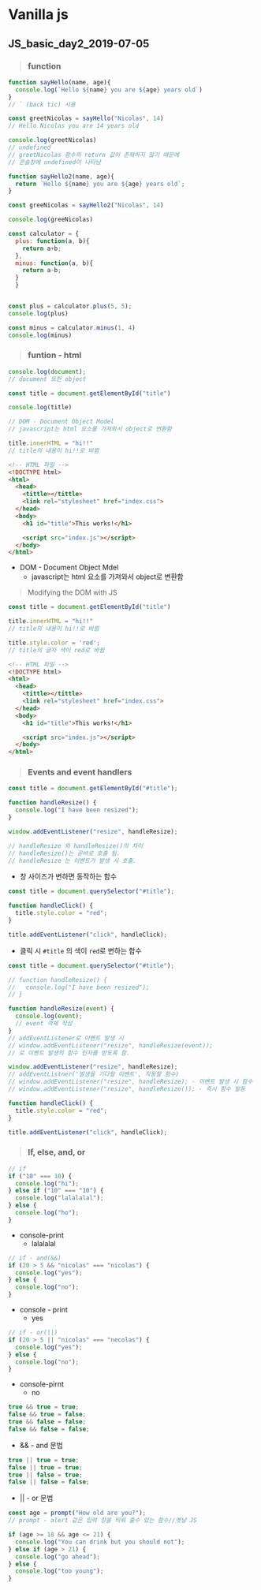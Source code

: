 # Vanilla js

## JS_basic_day2_2019-07-05



> ###  function

```javascript
function sayHello(name, age){
  console.log(`Hello ${name} you are ${age} years old`)
}
// ` (back tic) 사용

const greetNicolas = sayHello("Nicolas", 14)
// Hello Nicolas you are 14 years old

console.log(greetNicolas)
// undefined
// greetNicolas 함수의 return 값이 존재하지 않기 때문에
// 콘솔창에 undefined이 나타남
```



```javascript
function sayHello2(name, age){
  return `Hello ${name} you are ${age} years old`;
}

const greeNicolas = sayHello2("Nicolas", 14)

console.log(greeNicolas)
```



```javascript
const calculator = {
  plus: function(a, b){
    return a+b;
  },
  minus: function(a, b){
    return a-b;
  }
  }


const plus = calculator.plus(5, 5);
console.log(plus)

const minus = calculator.minus(1, 4)
console.log(minus)
```





> ### funtion - html

```javascript
console.log(document);
// document 또한 object

const title = document.getElementById("title")

console.log(title)

// DOM - Document Object Model
// javascript는 html 요소를 가져와서 object로 변환함

title.innerHTML = "hi!!"
// title의 내용이 hi!!로 바뀜
```

```html
<!-- HTML 파일 -->
<!DOCTYPE html>
<html>
  <head>
    <tittle></tittle>
    <link rel="stylesheet" href="index.css">
  </head>
  <body>
    <h1 id="title">This works!</h1>

    <script src="index.js"></script>
  </body>
</html>
```

* DOM - Document Object Mdel
  * javascript는 html 요소를 가져와서 object로 변환함



> Modifying the DOM with JS

```javascript
const title = document.getElementById("title")

title.innerHTML = "hi!!"
// title의 내용이 hi!!로 바뀜

title.style.color = 'red';
// title의 글자 색이 red로 바뀜

```

```html
<!-- HTML 파일 -->
<!DOCTYPE html>
<html>
  <head>
    <tittle></tittle>
    <link rel="stylesheet" href="index.css">
  </head>
  <body>
    <h1 id="title">This works!</h1>

    <script src="index.js"></script>
  </body>
</html>
```



> ### Events and event handlers

```javascript
const title = document.getElementById("#title");

function handleResize() {
  console.log("I have been resized");
}

window.addEventListener("resize", handleResize);

// handleResize 와 handleResize()의 차이
// handleResize()는 곧바로 호출 됨.
// handleResize 는 이벤트가 발생 시 호출.
```

* 창 사이즈가 변하면 동작하는 함수



```javascript
const title = document.querySelector("#title");

function handleClick() {
  title.style.color = "red";
}

title.addEventListener("click", handleClick);
```

* 클릭 시  `#title` 의 색이 `red`로 변하는 함수



```javascript
const title = document.querySelector("#title");

// function handleResize() {
//   console.log("I have been resized");
// }

function handleResize(event) {
  console.log(event);
  // event 객체 작성
}
// addEventListener로 이벤트 발생 시
// window.addEventListener("resize", handleResize(event));
// 로 이벤트 발생의 함수 인자를 받도록 함.

window.addEventListener("resize", handleResize);
// addEventListner('발생을 기다릴 이벤트', 작동할 함수)
// window.addEventListener("resize", handleResize); - 이벤트 발생 시 함수 작동
// window.addEventListener("resize", handleResize()); - 즉시 함수 발동

function handleClick() {
  title.style.color = "red";
}

title.addEventListener("click", handleClick);

```





> ### If, else, and, or

```javascript
// if
if ("10" === 10) {
  console.log("hi");
} else if ("10" === "10") {
  console.log("lalalalal");
} else {
  console.log("ho");
}
```

* console-print
  * lalalalal

```javascript
// if - and(&&)
if (20 > 5 && "nicolas" === "nicolas") {
  console.log("yes");
} else {
  console.log("no");
}
```

* console - print
  * yes

```javascript
// if - or(||)
if (20 > 5 || "nicolas" === "necolas") {
  console.log("yes");
} else {
  console.log("no");
}
```

* console-pirnt
  * no



```javascript
true && true = true;
false && true = false;
true && false = false;
false && false = false;
```

* && - and 문법

```javascript
true || true = true;
false || true = true;
true || false = true;
false || false = false;
```

* || - or 문법



```javascript
const age = prompt("How old are you?");
// prompt - alert 같은 입력 창을 띄워 줄수 있는 함수//옛날 JS

if (age >= 18 && age <= 21) {
  console.log("You can drink but you should not");
} else if (age > 21) {
  console.log("go ahead");
} else {
  console.log("too young");
}
```

